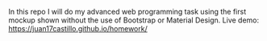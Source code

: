 In this repo I will do my advanced web programming task using the first mockup shown without the use of Bootstrap or Material Design.
Live demo: https://juan17castillo.github.io/homework/
